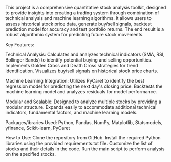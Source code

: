 This project is a comprehensive quantitative stock analysis toolkit, designed to provide insights into creating a trading system through combination of technical analysis and machine learning algorithms. It allows users to assess historical stock price data, generate buy/sell signals, backtest prediction model for accuracy and test portfolio returns. The end result is a robust algorithmic system for predicting future stock movements.

Key Features:

Technical Analysis:
Calculates and analyzes technical indicators (SMA, RSI, Bollinger Bands) to identify potential buying and selling opportunities.
Implements Golden Cross and Death Cross strategies for trend identification.
Visualizes buy/sell signals on historical stock price charts.

Machine Learning Integration:
Utilizes PyCaret to identify the best regression model for predicting the next day's closing price.
Backtests the machine learning model and analyzes residuals for model performance.

Modular and Scalable:
Designed to analyze multiple stocks by providing a modular structure.
Expands easily to accommodate additional technical indicators, fundamental factors, and machine learning models.

Packages/ibraries Used:
Python, Pandas, NumPy, Matplotlib, Statsmodels, yfinance, Scikit-learn, PyCaret

How to Use:
Clone the repository from GitHub.
Install the required Python libraries using the provided requirements.txt file.
Customize the list of stocks and their details in the code.
Run the main script to perform analysis on the specified stocks.
